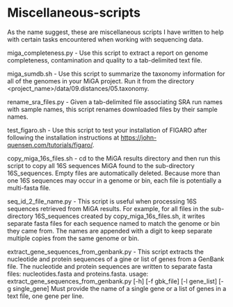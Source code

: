 # Miscellaneous-scripts
As the name suggest, these are miscellaneous scripts I have written to help with certain tasks encountered when working with sequencing data.

miga_completeness.py - Use this script to extract a report on genome completeness, contamination and quality to a tab-delimited text file.

miga_sumdb.sh - Use this script to summarize the taxonomy information for all of the genomes in your MiGA project. Run it from the directory <project_name>/data/09.distances/05.taxonomy. 

rename_sra_files.py - Given a tab-delimited file associating SRA run names with sample names, this script renames downloaded files by their sample names.

test_figaro.sh - Use this script to test your installation of FIGARO after following the installation instructions at https://john-quensen.com/tutorials/figaro/.

copy_miga_16s_files.sh - cd to the MiGA results directory and then run this script to copy all 16S sequences MiGA found to the sub-directory 16S_sequences. Empty files are automatically deleted. Because more than one 16S sequences may occur in a genome or bin, each file is potentially a multi-fasta file.

seq_id_2_file_name.py - This script is useful when processing 16S sequences retrieved from MiGA results. For example, for all files in the sub-directory 16S_sequences created by copy_miga_16s_files.sh, it writes separate fasta files for each sequence named to match the genome or bin they came from. The names are appended with a digit to keep separate multiple copies from the same genome or bin.

extract_gene_sequences_from_genbank.py - This script extracts the nucleotide and protein sequences of a gine or list of genes from a GenBank file. The nucleotide and protein sequences are written to separate fasta files: nucleotides.fasta and proteins.fasta.
usage: extract_gene_sequences_from_genbank.py [-h] [-f gbk_file] [-l gene_list] [-g single_gene]
Must provide the name of a single gene or a list of genes in a text file, one gene per line.
